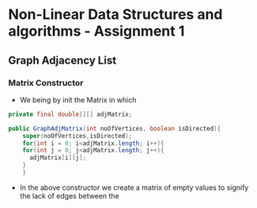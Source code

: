 # Non-Linear Data Structures and algorithms - Assignment 1

## Graph Adjacency List

### Matrix Constructor

- We being by init the Matrix in which

``` java
private final double[][] adjMatrix;

public GraphAdjMatrix(int noOfVertices, boolean isDirected){
    super(noOfVertices,isDirected);
    for(int i = 0; i<adjMatrix.length; i++){
    for(int j = 0; j<adjMatrix.length; j++){
      adjMatrix[i][j];
    }
    }
```

- In the above constructor we create a matrix of empty values to signify
  the lack of edges between the
